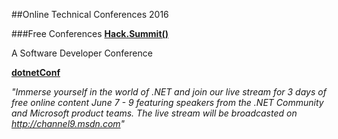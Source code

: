 ##Online Technical Conferences 2016

###Free Conferences
**[Hack.Summit()](http://www.hacksummit.org)**

A Software Developer Conference

**[dotnetConf](http://www.dotnetconf.net)**

*"Immerse yourself in the world of .NET and join our live stream for 3 days of free online content June 7 - 9 featuring speakers from the .NET Community and Microsoft product teams. The live stream will be broadcasted on http://channel9.msdn.com"*
